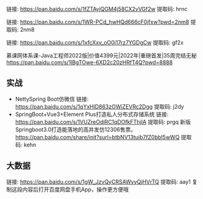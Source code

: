 链接: https://pan.baidu.com/s/1fZTAyjQGM4j58CX2vVGf2w 提取码: hrnc

链接: https://pan.baidu.com/s/1WR-PCd_hwHQd666cF0jfxw?pwd=2nm8 提取码: 2nm8 


链接: https://pan.baidu.com/s/1xfcXxv_oO0i17rz7YGDgCw 提取码: gf2x

慕课网体系课-Java工程师2022版|价值4399元|2022年|重磅首发|35周完结无秘 https://pan.baidu.com/s/1lBgTOwe-6XD2c20zHRfT4Q?pwd=8888

## 实战

- NettySpring Boot仿微信 链接: https://pan.baidu.com/s/1qYxHlD863zOWiZEVRc2Dgg 提取码: j2dy
- SpringBoot+Vue3+Element Plus打造私人分布式存储系统 链接: https://pan.baidu.com/s/1VUZreOdiRC1qDOfkFThjIA 提取码: prgq
新版Springboot3.0打造能落地的高并发仿12306售票。https://pan.baidu.com/share/init?surl=btbNV13tuib7fZ0bbI5wWQ 提取码: kehn

## 大数据
链接: https://pan.baidu.com/s/1gW_JzvQyCRSAWyyQjHVrTQ 提取码: aay1 复制这段内容后打开百度网盘手机App，操作更方便哦
